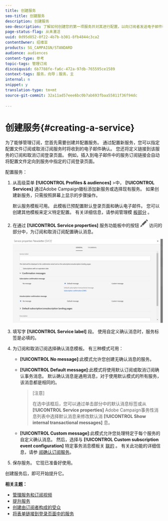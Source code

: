 ```yaml
---
title: 创建服务
seo-title: 创建服务
description: 创建服务
seo-description: 了解如何创建您的第一项服务并对其进行配置，以向订阅者发送电子邮件确认。
page-status-flag: 从未激活
uuid: 0d95d852-0f22-4b7b-b301-8fb4844c3ca2
contentOwner: 绍维亚
products: SG_CAMPAIGN/STANDARD
audience: audiences
content-type: 参考
topic-tags: 管理订阅
discoiquuid: 6b7788fe-fa6c-472a-97db-765595ce1589
context-tags: 服务，向导；服务，主
internal: n
snippet: y
translation-type: tm+mt
source-git-commit: 32a11ad57eee6bc0b7ab693fbaa55811f36f94dc

---
```



# 创建服务{#creating-a-service}

为了能够管理订阅，您首先需要创建并配置服务。 通过配置新服务，您可以指定配置文件订阅或取消订阅服务时将收到的电子邮件确认。 您还将定义链接到该服务的订阅和取消订阅登录页面。 例如，插入到电子邮件中的服务订阅链接会自动将配置文件定向到服务中指定的订阅登录页面。

配置服务：

1. 从高级菜单 **[!UICONTROL Profiles & audiences]** &gt;中， **[!UICONTROL Services]** 通过Adobe Campaign徽标添加新服务或选择现有服务。 如果创建新服务，只需按照屏幕上显示的步骤操作。

   默认服务模板可用。 此模板已预配置默认登录页面和确认电子邮件。 您可以创建其他模板来定义特定配置。 有关详细信息，请参阅管理模 [板部分](../../start/using/about-templates.md) 。

1. 在通过 **[!UICONTROL Service properties]** 服务功能板中的按钮 ![](assets/edit_darkgrey-24px.png) 访问的部分中，为订阅和取消订阅配置确认消息。

   ![](assets/lp_service_parameters.png)

1. 填写字 **[!UICONTROL Service label]** 段。 使用自定义确认消息时，服务标签是必填的。

1. 为订阅和取消订阅选择确认消息模板。 有三种模式可用：

   * **[!UICONTROL No message]**:此模式允许您创建无确认消息的服务。
   * **[!UICONTROL Default message]**:此模式将使用默认订阅或取消订阅确认事务消息。 默认确认消息是通用消息，对于使用默认模式的所有服务，该消息都是相同的。

      >[注意]
      >
      >在选中该框后，您可以通过单击部分中的默认消息标签或从 **[!UICONTROL Service properties]** Adobe Campaign事务性消息列表中选择默认消息来修改默认消 **[!UICONTROL Show internal transactional messages]** 息。

   * **[!UICONTROL Custom message]**:此模式允许您处理特定于每个服务的自定义确认消息。 然后，选择与 **[!UICONTROL Custom subscription event configuration]** 特定事务消息模板关 [联的](../../channels/using/about-transactional-messaging.md) 。 有关此功能的详细信息，请参 [阅确认订阅服务](../../audiences/using/confirming-subscription-to-a-service.md)。

1. 保存服务。 它现已准备好使用。

创建服务后，即可开始提升它。

**相关主题：**

* [管理服务和订阅视频](https://helpx.adobe.com/campaign/kt/acs/using/acs-services-and-subscriptions-feature-video-use.html)
* [提升服务](../../audiences/using/promoting-a-service.md)
* [创建由订阅者构成的受众](../../audiences/using/creating-audiences.md#creating-list-audiences)
* [将表单链接到登录页面中的服务](../../channels/using/designing-a-landing-page.md#linking-a-form-to-a-service)

